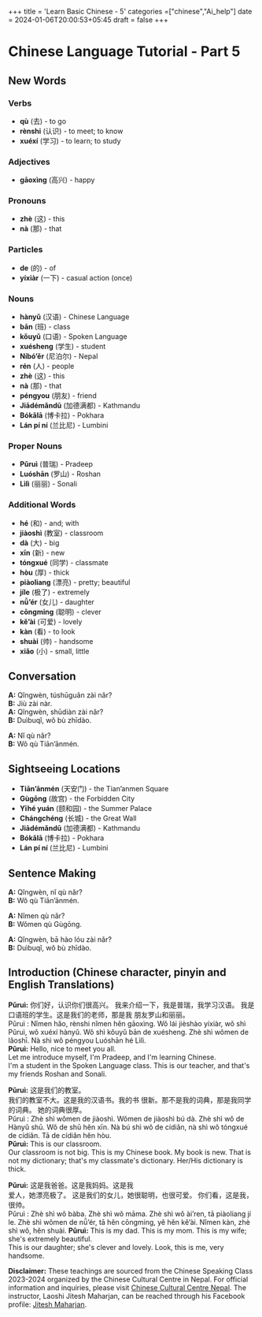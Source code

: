 +++
title = 'Learn Basic Chinese - 5'
categories =["chinese","Ai_help"]
date = 2024-01-06T20:00:53+05:45
draft = false
+++
# Chinese Language Tutorial - Part 5

## New Words

### Verbs
- **qù** (去) - to go
- **rènshi** (认识) - to meet; to know
- **xuéxí** (学习) - to learn; to study

### Adjectives
- **gāoxìng** (高兴) - happy

### Pronouns
- **zhè** (这) - this
- **nà** (那) - that

### Particles
- **de** (的) - of
- **yíxiàr** (一下) - casual action (once)

### Nouns
- **hànyǔ** (汉语) - Chinese Language
- **bān** (班) - class
- **kǒuyǔ** (口语) - Spoken Language
- **xuésheng** (学生) - student
- **Níbó’ěr** (尼泊尔) - Nepal
- **rén** (人) - people
- **zhè** (这) - this
- **nà** (那) - that
- **péngyou** (朋友) - friend
- **Jiādémǎndū** (加德满都) - Kathmandu
- **Bókǎlā** (博卡拉) - Pokhara
- **Lán pí ní** (兰比尼) - Lumbini

### Proper Nouns
- **Pǔruì** (普瑞) - Pradeep
- **Luóshān** (罗山) - Roshan
- **Lìlì** (丽丽) - Sonali

### Additional Words
- **hé** (和) - and; with
- **jiàoshì** (教室) - classroom
- **dà** (大) - big
- **xīn** (新) - new
- **tóngxué** (同学) - classmate
- **hòu** (厚) - thick
- **piàoliang** (漂亮) - pretty; beautiful
- **jíle** (极了) - extremely
- **nǚ’ér** (女儿) - daughter
- **cōngming** (聪明) - clever
- **kě’ài** (可爱) - lovely
- **kàn** (看) - to look
- **shuài** (帅) - handsome
- **xiǎo** (小) - small, little

## Conversation
**A:** Qǐngwèn, túshūguǎn zài nǎr?  
**B:** Jiù zài nàr.  
**A:** Qǐngwèn, shūdiàn zài nǎr?  
**B:** Duìbuqǐ, wǒ bù zhīdào.

**A:** Nǐ qù nǎr?  
**B:** Wǒ qù Tiān’ānmén.

## Sightseeing Locations
- **Tiān’ānmén** (天安门) - the Tian’anmen Square
- **Gùgōng** (故宫) - the Forbidden City
- **Yīhé yuán** (颐和园) - the Summer Palace
- **Chángchéng** (长城) - the Great Wall
- **Jiādémǎndū** (加德满都) - Kathmandu
- **Bókǎlā** (博卡拉) - Pokhara
- **Lán pí ní** (兰比尼) - Lumbini

## Sentence Making
**A:** Qǐngwèn, nǐ qù nǎr?  
**B:** Wǒ qù Tiān’ānmén.

**A:** Nǐmen qù nǎr?  
**B:** Wǒmen qù Gùgōng.

**A:** Qǐngwèn, bā hào lóu zài nǎr?  
**B:** Duìbuqǐ, wǒ bù zhīdào.

## Introduction (Chinese character, pinyin and English Translations)

**Pǔruì:** 你们好，认识你们很高兴。   我来介绍一下，我是普瑞，我学习汉语。   我是口语班的学生。这是我们的老师，那是我   朋友罗山和丽丽。  
Pǔruì : Nǐmen hǎo, rènshi nǐmen hěn gāoxìng. Wǒ lái jièshào yíxiàr, wǒ shì Pǔruì, wǒ xuéxí hànyǔ. Wǒ shì kǒuyǔ bān de xuésheng. Zhè shì wǒmen de lǎoshī. Nà shì wǒ péngyou Luóshān hé Lìlì.  
**Pǔruì:** Hello, nice to meet you all.  
Let me introduce myself, I'm Pradeep, and I'm learning Chinese.  
I'm a student in the Spoken Language class. This is our teacher, and that's my friends Roshan and Sonali.


**Pǔruì:** 这是我们的教室。  
我们的教室不大。这是我的汉语书。我的书   很新。那不是我的词典，那是我同学的词典。   她的词典很厚。  
Pǔruì : Zhè shì wǒmen de jiàoshì. Wǒmen de jiàoshì bú dà. Zhè shì wǒ de Hànyǔ shū. Wǒ de shū hěn xīn. Nà bú shì wǒ de cídiǎn, nà shì wǒ tóngxué de cídiǎn. Tā de cídiǎn hěn hòu.  
**Pǔruì:** This is our classroom.  
Our classroom is not big. This is my Chinese book. My book is new. That is not my dictionary; that's my classmate's dictionary.  Her/His dictionary is thick.

**Pǔruì:** 这是我爸爸。这是我妈妈。这是我  
爱人，她漂亮极了。  这是我们的女儿，她很聪明，也很可爱。   你们看，这是我，很帅。  
Pǔruì : Zhè shì wǒ bàba. Zhè shì wǒ māma. Zhè shì wǒ ài’ren, tā piàoliang jí le.
Zhè shì wǒmen de nǚ’ér, tā hěn cōngming, yě hěn kě’ài. Nǐmen kàn, zhè shì wǒ, hěn shuài.
**Pǔruì:** This is my dad. This is my mom. This is my wife; she's extremely beautiful.  
This is our daughter; she's clever and lovely. Look, this is me, very handsome.

**Disclaimer:** These teachings are sourced from the Chinese Speaking Class 2023-2024 organized by the Chinese Cultural Centre in Nepal. For official information and inquiries, please visit [Chinese Cultural Centre Nepal](https://www.facebook.com/cccnepal2015). The instructor, Laoshi Jitesh Maharjan, can be reached through his Facebook profile: [Jitesh Maharjan](https://www.facebook.com/jites210).
